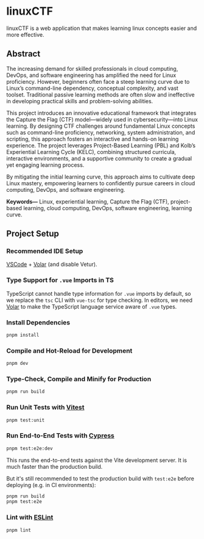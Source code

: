 # linuxCTF

linuxCTF is a web application that makes learning linux concepts easier and more effective.

## Abstract

The increasing demand for skilled professionals in cloud computing, DevOps, and software engineering has amplified the need for Linux proficiency. However, beginners often face a steep learning curve due to Linux’s command-line dependency, conceptual complexity, and vast toolset. Traditional passive learning methods are often slow and ineffective in developing practical skills and problem-solving abilities.

This project introduces an innovative educational framework that integrates the Capture the Flag (CTF) model—widely used in cybersecurity—into Linux learning. By designing CTF challenges around fundamental Linux concepts such as command-line proficiency, networking, system administration, and scripting, this approach fosters an interactive and hands-on learning experience. The project leverages Project-Based Learning (PBL) and Kolb’s Experiential Learning Cycle (KELC), combining structured curricula, interactive environments, and a supportive community to create a gradual yet engaging learning process.

By mitigating the initial learning curve, this approach aims to cultivate deep Linux mastery, empowering learners to confidently pursue careers in cloud computing, DevOps, and software engineering.

**Keywords—** Linux, experiential learning, Capture the Flag (CTF), project-based learning, cloud computing, DevOps, software engineering, learning curve.

## Project Setup

### Recommended IDE Setup

[VSCode](https://code.visualstudio.com/) + [Volar](https://marketplace.visualstudio.com/items?itemName=Vue.volar) (and disable Vetur).

### Type Support for `.vue` Imports in TS

TypeScript cannot handle type information for `.vue` imports by default, so we replace the `tsc` CLI with `vue-tsc` for type checking. In editors, we need [Volar](https://marketplace.visualstudio.com/items?itemName=Vue.volar) to make the TypeScript language service aware of `.vue` types.

### Install Dependencies

```sh
pnpm install
```

### Compile and Hot-Reload for Development

```sh
pnpm dev
```

### Type-Check, Compile and Minify for Production

```sh
pnpm run build
```

### Run Unit Tests with [Vitest](https://vitest.dev/)

```sh
pnpm test:unit
```

### Run End-to-End Tests with [Cypress](https://www.cypress.io/)

```sh
pnpm test:e2e:dev
```

This runs the end-to-end tests against the Vite development server.
It is much faster than the production build.

But it's still recommended to test the production build with `test:e2e` before deploying (e.g. in CI environments):

```sh
pnpm run build
pnpm test:e2e
```

### Lint with [ESLint](https://eslint.org/)

```sh
pnpm lint
```
